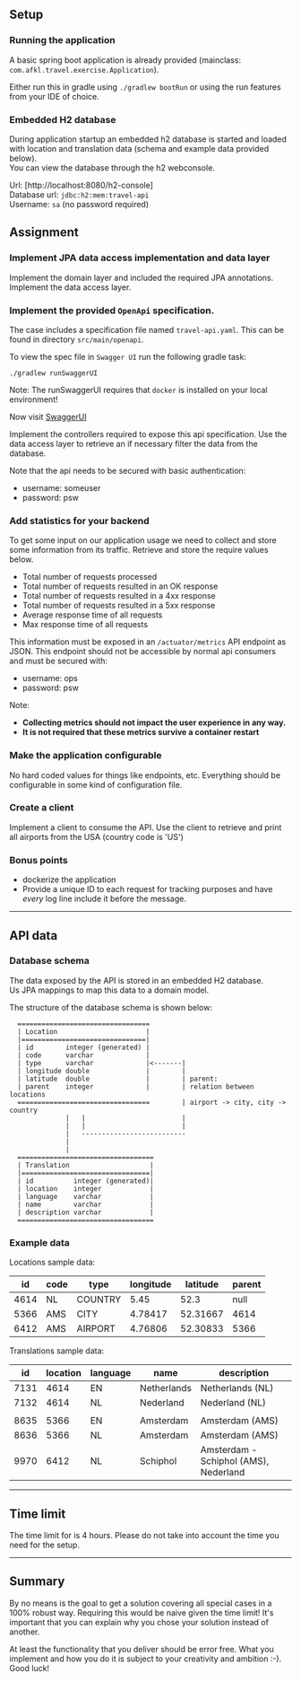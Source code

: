 Setup
-----

### Running the application

A basic spring boot application is already provided (mainclass: `com.afkl.travel.exercise.Application`).

Either run this in gradle using `./gradlew bootRun` or using the run features from your IDE of choice.

### Embedded H2 database

During application startup an embedded h2 database is started and loaded with location and translation data (schema and example data provided below).   
You can view the database through the h2 webconsole.   

Url: [http://localhost:8080/h2-console]   
Database url: `jdbc:h2:mem:travel-api`   
Username: `sa` (no password required)   

Assignment
----------

### Implement JPA data access implementation and data layer

Implement the domain layer and included the required JPA annotations.
Implement the data access layer.

### Implement the provided `OpenApi` specification.

The case includes a specification file named `travel-api.yaml`.
This can be found in directory `src/main/openapi`.

To view the spec file in `Swagger UI` run the following gradle task:

```
./gradlew runSwaggerUI
```

Note:
The runSwaggerUI requires that `docker` is installed on your local environment!

Now visit [SwaggerUI](http://localhost:8050)

Implement the controllers required to expose this api specification.
Use the data access layer to retrieve an if necessary filter the data from the database.

Note that the api needs to be secured with basic authentication:
- username: someuser
- password: psw

### Add statistics for your backend

To get some input on our application usage we need to collect and store
some information from its traffic. Retrieve and store the require values
below.

-   Total number of requests processed
-   Total number of requests resulted in an OK response
-   Total number of requests resulted in a 4xx response
-   Total number of requests resulted in a 5xx response
-   Average response time of all requests
-   Max response time of all requests

This information must be exposed in an `/actuator/metrics` API endpoint as JSON.
This endpoint should not be accessible by normal api consumers and must be secured with:
- username: ops
- password: psw

Note:
- **Collecting metrics should not impact the user experience in any way.**
- **It is not required that these metrics survive a container restart**

### Make the application configurable

No hard coded values for things like endpoints, etc. Everything should
be configurable in some kind of configuration file.

### Create a client

Implement a client to consume the API.
Use the client to retrieve and print all airports from the USA (country code is 'US')

### Bonus points

- dockerize the application
- Provide a unique ID to each request for tracking purposes and have *every* log line include it before the message.

---

API data
--------

### Database schema

The data exposed by the API is stored in an embedded H2 database.   
Us JPA mappings to map this data to a domain model.   

The structure of the database schema is shown below:

      =================================
      | Location                      |
      |===============================|
      | id        integer (generated) |
      | code      varchar             |
      | type      varchar             |<-------|
      | longitude double              |        |
      | latitude  double              |        | parent:                           
      | parent    integer             |        | relation between locations 
      =================================        | airport -> city, city -> country   
                  |   |                        |
                  |   |                        |
                  |   --------------------------
                  |
                  |
      ==================================
      | Translation                    |
      |================================|
      | id          integer (generated)|
      | location    integer            |
      | language    varchar            |
      | name        varchar            |
      | description varchar            |
      ==================================
      
### Example data

Locations sample data:

| id | code | type | longitude | latitude | parent |
|----|------|------|-----------|----------|--------|
| 4614|NL|COUNTRY|5.45|52.3|null|
| 5366|AMS|CITY|4.78417|52.31667|4614|
| 6412|AMS|AIRPORT|4.76806|52.30833|5366|

Translations sample data:

| id   | location | language | name        | description                           |
|------|----------|----------|-------------|---------------------------------------|
| 7131 | 4614     | EN       | Netherlands | Netherlands (NL)                      |
| 7132 | 4614     | NL       | Nederland   | Nederland (NL)                        |
|      |          |          |             |                                       |
| 8635 | 5366     | EN       | Amsterdam   | Amsterdam (AMS)                       |
| 8636 | 5366     | NL       | Amsterdam   | Amsterdam (AMS)                       |
| 9970 | 6412     | NL       | Schiphol    | Amsterdam - Schiphol (AMS), Nederland |

---

Time limit
----------

The time limit for is 4 hours.
Please do not take into account the time you need for the setup.

---

Summary
-------

By no means is the goal to get a solution covering all special cases in
a 100% robust way. Requiring this would be naive given the time limit!
It's important that you can explain why you chose your solution instead
of another.

At least the functionality that you deliver should be error free. What
you implement and how you do it is subject to your creativity and
ambition :-). Good luck!
